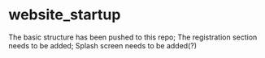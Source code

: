 # website_startup

The basic structure has been pushed to this repo;
The registration section needs to be added;
Splash screen needs to be added(?)
